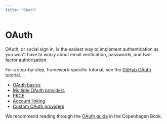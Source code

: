 ```yaml
---
title: "OAuth"
---
```


# OAuth

OAuth, or social sign in, is the easiest way to implement authentication as you won't have to worry about email verification, passwords, and two-factor authorization.

For a step-by-step, framework-specific tutorial, see the [GitHub OAuth](/tutorials/github-oauth) tutorial.

-   [OAuth basics](/guides/oauth/basics)
-   [Multiple OAuth providers](/guides/oauth/multiple-providers)
-   [PKCE](/guides/oauth/pkce)
-   [Account linking](/guides/oauth/account-linking)
-   [Custom OAuth providers](/guides/oauth/custom-providers)

We recommend reading through the [OAuth guide](https://thecopenhagenbook.com/oauth) in the Copenhagen Book.